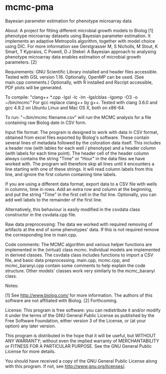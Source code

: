 # mcmc-pma
Bayesian parameter estimation for phenotype microarray data

About: A project for fitting different microbial growth models to Biolog [1] phenotype microarray datasets using Bayesian parameter estimation. It implements an adaptive Metropolis algorithm, together with model choice using DIC. For more information see Gerstgrasser M, S Nicholls, M Stout, K Smart, T Kypraios, C Powell, D J Stekel: A Bayesian approach to analysing phenotype microarray data enables estimation of microbial growth parameters. [2]


Requirements: GNU Scientific Library installed and header files accessible. Tested with GSL version 1.16. Optionally, OpenMP can be used. (See main.cpp comments.) Optionally, with R installed and Rscript accessible, PDF plots will be generated.


To compile: "clang++ *.cpp -lgsl -lc -lm -lgslcblas -lgomp -O3 -o ~/bin/mcmc" For gcc replace clang++ by g++. Tested with clang 3.6.0 and gcc 4.9.2 on Ubuntu Linux and Mac OS X, both on x86-64.


To run: "~/bin/mcmc filename.csv" will run the MCMC analysis for a file containing raw Biolog date in CSV form.


Input file format: The program is designed to work with data in CSV format, obtained from excel files exported by Biolog's software. These contain several lines of metadata followed by the coloration data itself. This includes a header row (with lables for each well / phenotype) and a header column (with labels for each time point). The header cell of the header column always contains the string "Time" or "Hour" in the data files we have worked with. The program will therefore skip all lines until it encounters a line starting with one of these strings. It will read column labels from this line, and ignore the first column containing time labels.

If you are using a different data format, export data to a CSV file with wells in columns, time in rows. Add an extra row and column at the beginning, and put the string "Time" in the first cell in the fist line. Optionally, you can add well labels to the remainder of the first line.

Alternatively, this behaviour is easily modified in the csvdata class constructor in the csvdata.cpp file.


Raw data preprocessing: The data we worked with required removing of artifacts at the end of some phenotypes' data. If this is not required remove the corresponding line in main.cpp.


Code comments: The MCMC algorithm and various helper functions are implemented in the (virtual) class mcmc. Individual models are implemented in derived classes. The csvdata class includes functions to import a CSV file, and basic data preprocessing. main.cpp, mcmc.cpp, and mcmc_baranyi.cpp contain some comments to help explain the code structure. Other models' classes work very similarly to the mcmc_baranyi class.


Notes:

[1] See http://www.biolog.com/ for more information. The authors of this software are not affiliated with Biolog.
[2] Forthcoming.




License:
This program is free software: you can redistribute it and/or modify
it under the terms of the GNU General Public License as published by
the Free Software Foundation, either version 3 of the License, or
(at your option) any later version.

This program is distributed in the hope that it will be useful,
but WITHOUT ANY WARRANTY; without even the implied warranty of
MERCHANTABILITY or FITNESS FOR A PARTICULAR PURPOSE.  See the
GNU General Public License for more details.

You should have received a copy of the GNU General Public License
along with this program.  If not, see <http://www.gnu.org/licenses/>.

